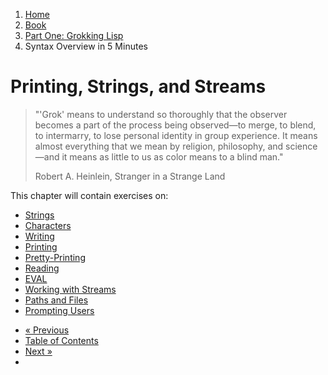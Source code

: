 <ol class="breadcrumb">
  <li><a href="/">Home</a></li>
  <li><a href="/book/">Book</a></li>
  <li><a href="/book/1-0-0-overview/">Part One: Grokking Lisp</a></li>
  <li class="active">Syntax Overview in 5 Minutes</li>
</ol>

# Printing, Strings, and Streams

> "'Grok' means to understand so thoroughly that the observer becomes a part of the process being observed—to merge, to blend, to intermarry, to lose personal identity in group experience. It means almost everything that we mean by religion, philosophy, and science—and it means as little to us as color means to a blind man."
> <footer>Robert A. Heinlein, Stranger in a Strange Land</footer>

This chapter will contain exercises on:

* [Strings](1-2-01-strings/)
* [Characters](1-2-02-chars/)
* [Writing](1-2-03-writing/)
* [Printing](1-2-04-printing/)
* [Pretty-Printing](1-2-05-pprint/)
* [Reading](1-2-06-read/)
* [EVAL](1-2-07-eval/)
* [Working with Streams](1-2-08-streams/)
* [Paths and Files](1-2-09-paths-files/)
* [Prompting Users](1-2-10-prompts/)

<ul class="pager">
  <li class="previous"><a href="/book/1-01-0-syntax-overview/">&laquo; Previous</a></li>
  <li><a href="/book/">Table of Contents</a></li>
  <li class="next"><a href="/book/1-03-0-getting-input-from-users/">Next &raquo;</a><li>
</ul>
